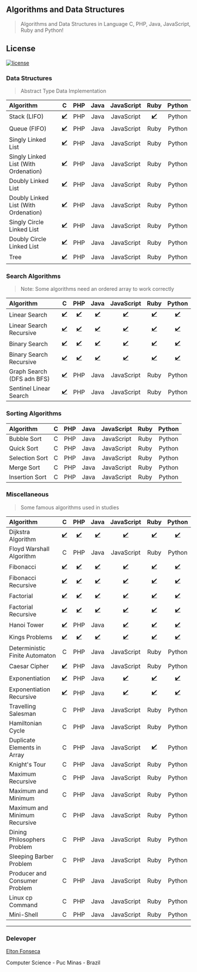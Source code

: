 ## Algorithms and Data Structures
> Algorithms and Data Structures in Language C, PHP, Java, JavaScript, Ruby and Python! 

## License

<a href="https://github.com/eltonfonseca/algorithms/blob/master/LICENSE"><img src="https://img.shields.io/github/license/mashape/apistatus.svg" alt="license"/></a>

### Data Structures
> Abstract Type Data Implementation

  
| Algorithm                           |  C  |  PHP  | Java | JavaScript | Ruby | Python |
|:------------------------------------|:---:|:-----:|:----:|:----------:|:----:|:------:|
| Stack (LIFO)                        | [:heavy_check_mark:](/c/stack)  |  PHP  | Java | JavaScript | [:heavy_check_mark:](/ruby/stack) | Python |
| Queue (FIFO)                        | [:heavy_check_mark:](/c/queue)  |  PHP  | Java | JavaScript | Ruby | Python |
| Singly Linked List                  | [:heavy_check_mark:](/c/lse)  |  PHP  | Java | JavaScript | Ruby | Python |
| Singly Linked List (With Ordenation)| [:heavy_check_mark:](/c/lseo) |  PHP  | Java | JavaScript | Ruby | Python |
| Doubly Linked List                  | [:heavy_check_mark:](/c/lde)  |  PHP  | Java | JavaScript | Ruby | Python |
| Doubly Linked List (With Ordenation)| [:heavy_check_mark:](/c/ldeo) |  PHP  | Java | JavaScript | Ruby | Python |
| Singly Circle Linked List           | [:heavy_check_mark:](/c/cse)  |  PHP  | Java | JavaScript | Ruby | Python |
| Doubly Circle Linked List           | [:heavy_check_mark:](/c/cde)  |  PHP  | Java | JavaScript | Ruby | Python |
| Tree                                | [:heavy_check_mark:](/c/tree)  |  PHP  | Java | JavaScript | Ruby | Python |

### Search Algorithms
> Note: Some algorithms need an ordered array to work correctly
  
| Algorithm               | C | PHP | Java | JavaScript | Ruby | Python |
|:------------------------|:-:|:---:|:----:|:----------:|:----:|:------:|
| Linear Search           | [:heavy_check_mark:](/c/linearSearch.c) | [:heavy_check_mark:](/php/linearSearch.php) | [:heavy_check_mark:](/java/linearSearch) | [:heavy_check_mark:](/javascript/linearSearch.js) | [:heavy_check_mark:](/ruby/linearSearch.rb) | [:heavy_check_mark:](/python/linearSearch.py) |
| Linear Search Recursive | [:heavy_check_mark:](/c/linearSearchRecursive.c) | [:heavy_check_mark:](/php/linearSearchRecursive.php) | [:heavy_check_mark:](/java/linearSearchRecursive) | [:heavy_check_mark:](/javascript/linearSearchRecursive.js) | [:heavy_check_mark:](/ruby/linearSearchRecursive.rb) | [:heavy_check_mark:](/python/linearSearchRecursive.py) |
| Binary Search           | [:heavy_check_mark:](/c/binarySearch.c) | [:heavy_check_mark:](/php/binarySearch.php) | [:heavy_check_mark:](/java/binarySearch) | [:heavy_check_mark:](/javascript/binarySearch.js) | [:heavy_check_mark:](/ruby/binarySearch.rb) | [:heavy_check_mark:](/python/binarySearch.py) |
| Binary Search Recursive | [:heavy_check_mark:](/c/binarySearchRecursive.c) | [:heavy_check_mark:](/php/binarySearchRecursive.php) | [:heavy_check_mark:](/java/binarySearchRecursive) | [:heavy_check_mark:](/javascript/binarySearchRecursive.js) | [:heavy_check_mark:](/ruby/binarySearchRecursive.rb) | [:heavy_check_mark:](/python/binarySearchRecursive.py) |
| Graph Search (DFS adn BFS) | [:heavy_check_mark:](/c/graph_search)  | PHP | Java | JavaScript | Ruby | Python |
| Sentinel Linear Search  | [:heavy_check_mark:](/c/sentinelLinearSearch.c) | PHP | Java | JavaScript | Ruby | Python |

### Sorting Algorithms

| Algorithm      | C | PHP | Java | JavaScript | Ruby | Python |
|:---------------|:-:|:---:|:----:|:----------:|:----:|:------:|
| Bubble Sort    | C | PHP | Java | JavaScript | Ruby | Python |
| Quick Sort     | C | PHP | Java | JavaScript | Ruby | Python |
| Selection Sort | C | PHP | Java | JavaScript | Ruby | Python |
| Merge Sort     | C | PHP | Java | JavaScript | Ruby | Python |
| Insertion Sort | C | PHP | Java | JavaScript | Ruby | Python | 

### Miscellaneous
> Some famous algorithms used in studies
  
| Algorithm                      | C | PHP | Java | JavaScript | Ruby | Python |
|:-------------------------------|:-:|:---:|:----:|:----------:|:----:|:------:|
| Dijkstra Algorithm             | [:heavy_check_mark:](/c/dijkstra.c) | [:heavy_check_mark:](/php/dijkstra.php) | [:heavy_check_mark:](/java/Dijkstra.java) | [:heavy_check_mark:](/javascript/djikstra.js) | [:heavy_check_mark:](/ruby/dijkstra.rb) | [:heavy_check_mark:](/python/dijkstra.py) |
| Floyd Warshall Algorithm       | C | PHP | Java | JavaScript | Ruby | Python |
| Fibonacci                      | [:heavy_check_mark:](/c/fibonacci.c) | [:heavy_check_mark:](/php/fibonacci.php) | [:heavy_check_mark:](/java/fibonacci) | [:heavy_check_mark:](/javascript/fibonacci.js) | [:heavy_check_mark:](/ruby/fibonacci.rb) | [:heavy_check_mark:](/python/fibonacci.py) |
| Fibonacci Recursive            | [:heavy_check_mark:](/c/fibonacciRecursive.c) | [:heavy_check_mark:](/php/fibonacciRecursive.php) | [:heavy_check_mark:](/java/fibonacciRecursive) | [:heavy_check_mark:](/javascript/fibonacciRecursive.js) | [:heavy_check_mark:](/ruby/fibonacciRecursive.rb) | [:heavy_check_mark:](/python/fibonacciRecursive.py) |
| Factorial                      | [:heavy_check_mark:](/c/factorial.c) | [:heavy_check_mark:](/php/factorial.php) | [:heavy_check_mark:](/java/factorial) | [:heavy_check_mark:](/javascript/factorial.js) | [:heavy_check_mark:](/ruby/factorial.rb) | [:heavy_check_mark:](/python/factorial.py) |
| Factorial Recursive            | [:heavy_check_mark:](/c/factorialRecursive.c) | [:heavy_check_mark:](/php/factorialRecursive.php) | [:heavy_check_mark:](/java/factorialRecursive) | [:heavy_check_mark:](/javascript/factorialRecursive.js) | [:heavy_check_mark:](/ruby/factorialRecursive.rb) | [:heavy_check_mark:](/python/factorialRecursive.py) |
| Hanoi Tower                    | [:heavy_check_mark:](/c/hanoi.c) | PHP | Java | [:heavy_check_mark:](/javascript/hanoi.js) | [:heavy_check_mark:](/ruby/hanoi.rb) | [:heavy_check_mark:](/python/hanoi.py) |
| Kings Problems                 | [:heavy_check_mark:](/c/kings.c) | [:heavy_check_mark:](/php/kings.php) | [:heavy_check_mark:](/java/Kings.java) | [:heavy_check_mark:](/javascript/kings.js) | [:heavy_check_mark:](/ruby/kings.rb) | [:heavy_check_mark:](/python/kings.py) |
| Deterministic Finite Automaton | C | PHP | Java | JavaScript | Ruby | Python |
| Caesar Cipher                  | [:heavy_check_mark:](/c/caesarCipher.c) | PHP | Java | JavaScript | Ruby | Python |
| Exponentiation                 | [:heavy_check_mark:](/c/exponentiation.c) | PHP | Java | [:heavy_check_mark:](/javascript/exponentiation.js) | [:heavy_check_mark:](/ruby/exponentiation.rb) | [:heavy_check_mark:](/python/exponentiation.py) |
| Exponentiation Recursive       | [:heavy_check_mark:](/c/exponentiationRecursive.c) | PHP | Java | [:heavy_check_mark:](/javascript/exponentiationRecursive.js) | [:heavy_check_mark:](/ruby/exponentiationRecursive.rb) | [:heavy_check_mark:](/python/exponentiationRecursive.py) |
| Travelling Salesman            | C | PHP | Java | JavaScript | Ruby | Python |
| Hamiltonian Cycle              | C | PHP | Java | JavaScript | Ruby | Python |
| Duplicate Elements in Array    | C | PHP | Java | JavaScript | [:heavy_check_mark:](/ruby/find_duplicates.rb) | Python |
| Knight's Tour                  | C | PHP | Java | JavaScript | Ruby | Python |
| Maximum Recursive              | C | PHP | Java | JavaScript | Ruby | Python |
| Maximum and Minimum            | C | PHP | Java | JavaScript | Ruby | Python |
| Maximum and Minimum Recursive  | C | PHP | Java | JavaScript | Ruby | Python |
| Dining Philosophers Problem    | C | PHP | Java | JavaScript | Ruby | Python |
| Sleeping Barber Problem        | C | PHP | Java | JavaScript | Ruby | Python |
| Producer and Consumer Problem  | C | PHP | Java | JavaScript | Ruby | Python |
| Linux cp Command               | C | PHP | Java | JavaScript | Ruby | Python |
| Mini-Shell                     | C | PHP | Java | JavaScript | Ruby | Python |

***
### Delevoper 

[Elton Fonseca](https://www.facebook.com/elton.junior6)

Computer Science - Puc Minas - Brazil
